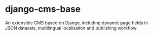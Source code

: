 django-cms-base
===============

An extensible CMS based on Django, including dynamic page fields in JSON datasets, multilingual localisation and publishing workflow.
